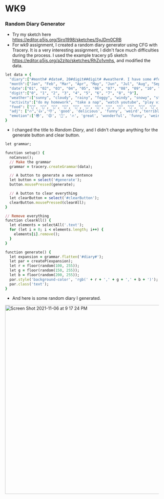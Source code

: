 # WK9

### Random Diary Generator

* Try my sketch here https://editor.p5js.org/Siro1998/sketches/SyJDm0CRB
* For wk9 assignment, I created a random diary generator using CFG with Tracery. It is a very interesting assignment, I didn't face much difficulties during the process. I used the example tracery p5 sketch https://editor.p5js.org/a2zitp/sketches/RhZo1vmhs, and modified the data.

```ruby
let data = {
  "diary":["#month# #date#, 20#digit##digit# #weather#. I have some #food# today, it tastes #adj#. I #activity# in the morning, #activity# in the afternoon, and #activity# in the evening. I feel #emotion#."],
  "month":["Jan", "Feb", "Mar", "Apr", "May", "Jun", "Jul", "Aug", "Sep", "Oct", "Nov", "Dec"],
  "date":["01", "02", "03", "04", "05", "06", "07", "08", "09", "10", "11", "12", "13", "14", "15", "16", "17", "18", "19", "20", "21", "22", "23", "24", "25", "26", "27", "28", "29", "30", "31"],
  "digit":["0", "1", "2", "3", "4", "5", "6", "7", "8", "9"],
  "weather":["sunny", "cloudy", "rainy", "foggy", "windy", "snowy", "stormy"],
  "activity":["do my homework", "take a nap", "watch youtube", "play video games", "do some workout", "go for a date", "hang out with my friends", "go grocery shopping", "do nothing", "go to class", "work", "make some art"],
  "food": ["🍇", "🍈", "🍉", "🍊", "🍋", "🍌", "🍍", "🍎", "🍏", "🍐", "🍑", "🍒", "🍓", "🍅", "🍆", "🌽", "🌶", "🍄", "🌰", "🍞", "🧀", "🍖", "🍗", "🍔", "🍟", "🍕", "🌭", "🌮", "🌯", "🍳", "🍲", "🍿", "🍱", "🍘", "🍙", "🍚", "🍛", "🍜", "🍝", "🍠", "🍢", "🍣", "🍤", "🍥", "🍡", "🍦", "🍧", "🍨", "🍩", "🍪", "🎂", 'pizza', 'dumplings', 'hamburger', 'ice cream', 'french fries', 'salmon'],
  "adj": ["🔥",'👍','👎', 'good', 'delicious', 'funny', 'weird','terrible'],
  "emotion":['😎', '😍', '💚', '🔥', 'great', 'wonderful', 'funny', 'weird', 'happy', 'sad', 'angry','tired']
}
```

* I changed the title to *Random Diary*, and I didn't change anything for the generate button and clear button.

```ruby
let grammar;

function setup() {
  noCanvas();
  // Make the grammar
  grammar = tracery.createGrammar(data);

  // A button to generate a new sentence
  let button = select('#generate');
  button.mousePressed(generate);

  // A button to clear everything
  let clearButton = select('#clearButton');
  clearButton.mousePressed(clearAll);
}

// Remove everything
function clearAll() {
  let elements = selectAll('.text');
  for (let i = 0; i < elements.length; i++) {
    elements[i].remove();
  }
}

function generate() {
  let expansion = grammar.flatten('#diary#');
  let par = createP(expansion);
  let r = floor(random(100, 255));
  let g = floor(random(150, 255));
  let b = floor(random(200, 255));
  par.style('background-color', 'rgb(' + r + ',' + g + ',' + b + ')');
  par.class('text');
}
```

* And here is some random diary I generated.

<img width="616" alt="Screen Shot 2021-11-06 at 9 17 24 PM" src="https://user-images.githubusercontent.com/43830622/140628729-8754d5cf-46a6-41f0-9d31-452973d9f460.png">

